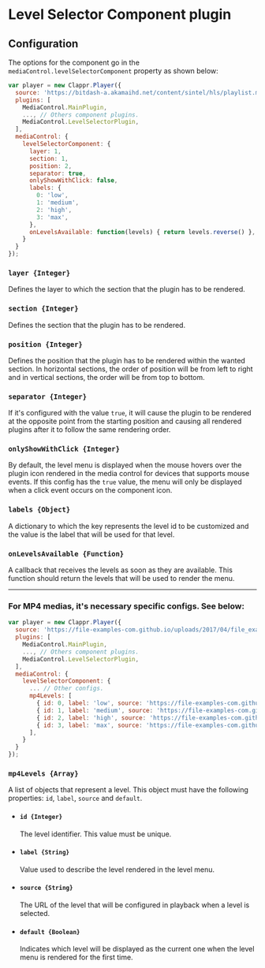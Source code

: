 # Level Selector Component plugin

## Configuration
The options for the component go in the `mediaControl.levelSelectorComponent` property as shown below:
```javascript
var player = new Clappr.Player({
  source: 'https://bitdash-a.akamaihd.net/content/sintel/hls/playlist.m3u8',
  plugins: [
    MediaControl.MainPlugin,
    ..., // Others component plugins.
    MediaControl.LevelSelectorPlugin,
  ],
  mediaControl: {
    levelSelectorComponent: { 
      layer: 1, 
      section: 1, 
      position: 2, 
      separator: true,
      onlyShowWithClick: false,
      labels: {
        0: 'low',
        1: 'medium',
        2: 'high',
        3: 'max', 
      },
      onLevelsAvailable: function(levels) { return levels.reverse() },
    }
  }
});
```

### `layer {Integer}`
Defines the layer to which the section that the plugin has to be rendered.

### `section {Integer}`
Defines the section that the plugin has to be rendered.

### `position {Integer}`
Defines the position that the plugin has to be rendered within the wanted section. In horizontal sections, the order of position will be from left to right and in vertical sections, the order will be from top to bottom.

### `separator {Integer}`
If it's configured with the value `true`, it will cause the plugin to be rendered at the opposite point from the starting position and causing all rendered plugins after it to follow the same rendering order.

### `onlyShowWithClick {Integer}`
By default, the level menu is displayed when the mouse hovers over the plugin icon rendered in the media control for devices that supports mouse events. If this config has the `true` value, the menu will only be displayed when a click event occurs on the component icon.

### `labels {Object}`
A dictionary to which the key represents the level id to be customized and the value is the label that will be used for that level.

### `onLevelsAvailable {Function}`
A callback that receives the levels as soon as they are available. This function should return the levels that will be used to render the menu.

-----
### For MP4 medias, it's necessary specific configs. See below:

```javascript
var player = new Clappr.Player({
  source: 'https://file-examples-com.github.io/uploads/2017/04/file_example_MP4_1920_18MG.mp4',
  plugins: [
    MediaControl.MainPlugin,
    ..., // Others component plugins.
    MediaControl.LevelSelectorPlugin,
  ],
  mediaControl: {
    levelSelectorComponent: { 
      ... // Other configs.
      mp4Levels: [
        { id: 0, label: 'low', source: 'https://file-examples-com.github.io/uploads/2017/04/file_example_MP4_480_1_5MG.mp4' },
        { id: 1, label: 'medium', source: 'https://file-examples-com.github.io/uploads/2017/04/file_example_MP4_640_3MG.mp4' },
        { id: 2, label: 'high', source: 'https://file-examples-com.github.io/uploads/2017/04/file_example_MP4_1280_10MG.mp4' },
        { id: 3, label: 'max', source: 'https://file-examples-com.github.io/uploads/2017/04/file_example_MP4_1920_18MG.mp4', default: true },
      ],
    }
  }
});
```

### `mp4Levels {Array}`
  A list of objects that represent a level. This object must have the following properties: `id`, `label`, `source` and `default`.

* #### `id {Integer}`
  The level identifier. This value must be unique.

* #### `label {String}`
  Value used to describe the level rendered in the level menu.

* #### `source {String}`
  The URL of the level that will be configured in playback when a level is selected.

* #### `default {Boolean}`
  Indicates which level will be displayed as the current one when the level menu is rendered for the first time.